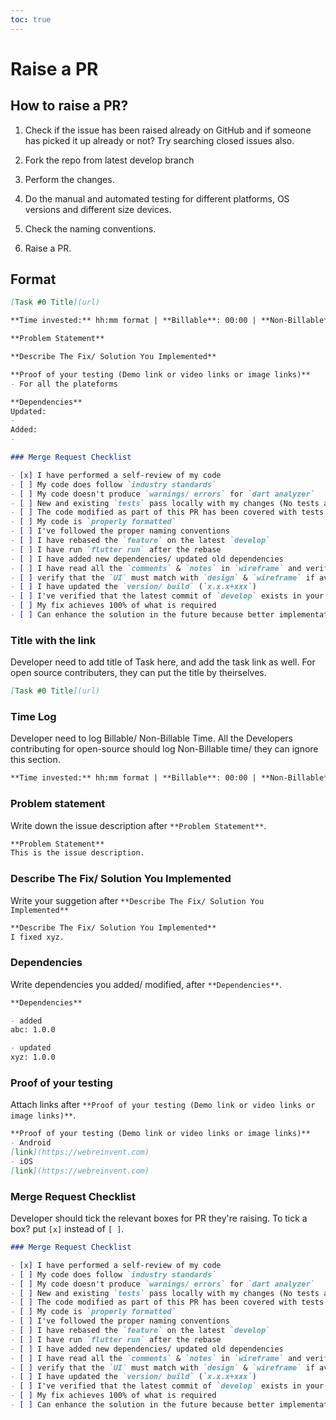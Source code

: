```yaml
---
toc: true
---
```


# Raise a PR


## How to raise a PR?

1. Check if the issue has been raised already on GitHub and if someone has picked it up already or not? Try searching closed issues also.

2. Fork the repo from latest develop branch

3. Perform the changes.

4. Do the manual and automated testing for different platforms, OS versions and different size devices.

5. Check the naming conventions.

6. Raise a PR.

## Format
```markdown
[Task #0 Title](url)

**Time invested:** hh:mm format | **Billable**: 00:00 | **Non-Billable**: 00:00

**Problem Statement**

**Describe The Fix/ Solution You Implemented**

**Proof of your testing (Demo link or video links or image links)**
- For all the plateforms

**Dependencies**
Updated:
- 
Added:
- 

### Merge Request Checklist

- [x] I have performed a self-review of my code
- [ ] My code does follow `industry standards`
- [ ] My code doesn't produce `warnings/ errors` for `dart analyzer`
- [ ] New and existing `tests` pass locally with my changes (No tests are there as of now)
- [ ] The code modified as part of this PR has been covered with tests
- [ ] My code is `properly formatted`
- [ ] I've followed the proper naming conventions
- [ ] I have rebased the `feature` on the latest `develop`
- [ ] I have run `flutter run` after the rebase
- [ ] I have added new dependencies/ updated old dependencies
- [ ] I have read all the `comments` & `notes` in `wireframe` and verified that I did take care of that
- [ ] verify that the `UI` must match with `design` & `wireframe` if available
- [ ] I have updated the `version/ build` (`x.x.x+xxx`)
- [ ] I've verified that the latest commit of `develop` exists in your `feature` branch after rebase.
- [ ] My fix achieves 100% of what is required
- [ ] Can enhance the solution in the future because better implementation could be made
```

### Title with the link

Developer need to add title of Task here, and add the task link as well. For open source contributers, they can put the title by theirselves.

```markdown
[Task #0 Title](url)
```

### Time Log

Developer need to log Billable/ Non-Billable Time. All the Developers contributing for open-source should log Non-Billable time/ they can ignore this section.

```markdown
**Time invested:** hh:mm format | **Billable**: 00:00 | **Non-Billable**: 00:00
```

### Problem statement
Write down the issue description after `**Problem Statement**`.

```markdown
**Problem Statement**
This is the issue description.
```

### Describe The Fix/ Solution You Implemented
Write your suggetion after `**Describe The Fix/ Solution You Implemented**`

```markdown
**Describe The Fix/ Solution You Implemented**
I fixed xyz.
```

### Dependencies
Write dependencies you added/ modified, after `**Dependencies**`.

```markdown
**Dependencies**

- added
abc: 1.0.0

- updated
xyz: 1.0.0
```

### Proof of your testing
Attach links after `**Proof of your testing (Demo link or video links or image links)**`.

```markdown
**Proof of your testing (Demo link or video links or image links)**
- Android
[link](https://webreinvent.com)
- iOS
[link](https://webreinvent.com)
```

### Merge Request Checklist

Developer should tick the relevant boxes for PR they're raising. To tick a box? put `[x]` instead of `[ ]`.

```markdown
### Merge Request Checklist

- [x] I have performed a self-review of my code
- [ ] My code does follow `industry standards`
- [ ] My code doesn't produce `warnings/ errors` for `dart analyzer`
- [ ] New and existing `tests` pass locally with my changes (No tests are there as of now)
- [ ] The code modified as part of this PR has been covered with tests
- [ ] My code is `properly formatted`
- [ ] I've followed the proper naming conventions
- [ ] I have rebased the `feature` on the latest `develop`
- [ ] I have run `flutter run` after the rebase
- [ ] I have added new dependencies/ updated old dependencies
- [ ] I have read all the `comments` & `notes` in `wireframe` and verified that I did take care of that
- [ ] verify that the `UI` must match with `design` & `wireframe` if available
- [ ] I have updated the `version/ build` (`x.x.x+xxx`)
- [ ] I've verified that the latest commit of `develop` exists in your `feature` branch after rebase.
- [ ] My fix achieves 100% of what is required
- [ ] Can enhance the solution in the future because better implementation could be made
```

